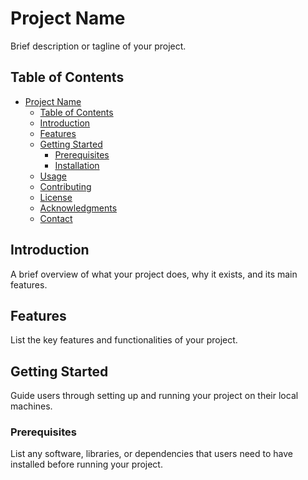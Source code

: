 # Project Name

Brief description or tagline of your project.

## Table of Contents

- [Project Name](#project-name)
  - [Table of Contents](#table-of-contents)
  - [Introduction](#introduction)
  - [Features](#features)
  - [Getting Started](#getting-started)
    - [Prerequisites](#prerequisites)
    - [Installation](#installation)
  - [Usage](#usage)
  - [Contributing](#contributing)
  - [License](#license)
  - [Acknowledgments](#acknowledgments)
  - [Contact](#contact)

## Introduction

A brief overview of what your project does, why it exists, and its main features.

## Features

List the key features and functionalities of your project.

## Getting Started

Guide users through setting up and running your project on their local machines.

### Prerequisites

List any software, libraries, or dependencies that users need to have installed before running your project.
